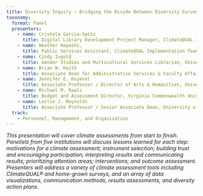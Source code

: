 ```yaml
---
title: Diversity Inquiry – Bridging the Divide Between Diversity Survey Results and Actionable Understanding
taxonomy:
  format: Panel
  presenters:
    - name: Cristela Garcia-Spitz
      title: Digital Library Development Project Manager, ClimateQUAL Implementation Team Co-Chair, UC San Diego Library
    - name: Heather Hayashi,
      title: Public Services Assistant, ClimateQUAL Implementation Team Member, UC San Diego Library
    - name: Cindy Ingold
      title: Gender Studies and Multicultural Services Librarian, University of Illinois, Urbana-Champaign
    - name: Brian W. Keith
      title: Associate Dean for Administrative Services & Faculty Affairs George A. Smathers Libraries, University of Florida
    - name: Jennifer E. Knievel
      title: Associate Professor / Director of Arts & Humanities, University of Colorado Boulder Libraries
    - name: Michael M. Rawls
      title: Budget and Assessment Director, Virginia Commonwealth University Libraries
    - name: Leslie J. Reynolds
      title: Associate Professor / Senior Associate Dean, University of Colorado Boulder Libraries
  track:
    - Personnel, Management, and Organization
---
```

_This presentation will cover climate assessments from start to finish. Panelists from five institutions will discuss lessons learned for each step: motivations for a climate assessment; instrument selection; building trust and encouraging participation; interpreting results and communicating results; prioritizing attention areas; interventions; and outcome assessment. Presenters will address a variety of climate assessment tools including ClimateQUAL® and home-grown surveys, and an array of data visualizations, communication methods, results assessments, and diversity action plans._
